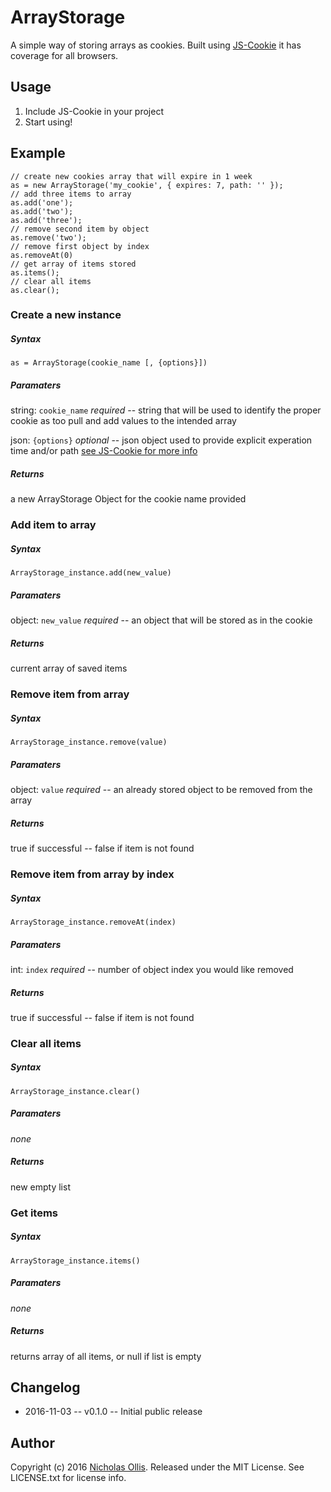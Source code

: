 # ArrayStorage


A simple way of storing arrays as cookies. Built using [JS-Cookie](https://github.com/js-cookie/js-cookie) it has coverage for all browsers.

## Usage

1. Include JS-Cookie in your project
2. Start using!

## Example

```
// create new cookies array that will expire in 1 week
as = new ArrayStorage('my_cookie', { expires: 7, path: '' });
// add three items to array
as.add('one');
as.add('two');
as.add('three');
// remove second item by object
as.remove('two');
// remove first object by index
as.removeAt(0)
// get array of items stored
as.items();
// clear all items
as.clear();
```

### Create a new instance
##### Syntax
``` as = ArrayStorage(cookie_name [, {options}]) ```
##### Paramaters 
string: `cookie_name` *required*
-- string that will be used to identify the proper cookie as too pull and add values to the intended array

json: `{options}` *optional*
-- json object used to provide explicit experation time and/or path [see JS-Cookie for more info](https://github.com/js-cookie/js-cookie#cookie-attributes)
##### Returns
a new ArrayStorage Object for the cookie name provided
### Add item to array
##### Syntax
``` ArrayStorage_instance.add(new_value) ```
##### Paramaters 
object: `new_value` *required*
-- an object that will be stored as in the cookie
##### Returns
current array of saved items
### Remove item from array
##### Syntax
``` ArrayStorage_instance.remove(value) ```
##### Paramaters 
object: `value` *required*
-- an already stored object to be removed from the array
##### Returns
true if successful -- false if item is not found
### Remove item from array by index
##### Syntax
``` ArrayStorage_instance.removeAt(index) ```
##### Paramaters 
int: `index` *required*
-- number of object index you would like removed
##### Returns
true if successful -- false if item is not found
### Clear all items
##### Syntax
``` ArrayStorage_instance.clear() ```
##### Paramaters 
*none*
##### Returns
new empty list
### Get items
##### Syntax
``` ArrayStorage_instance.items() ```
##### Paramaters 
*none*
##### Returns
returns array of all items, or null if list is empty

## Changelog

* 2016-11-03 -- v0.1.0 -- Initial public release

## Author

Copyright (c) 2016 [Nicholas Ollis](http://ollis.me). 
Released under the MIT License. 
See LICENSE.txt for license info.